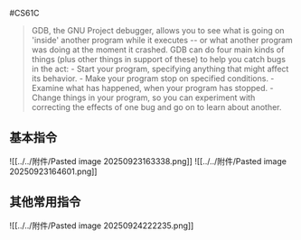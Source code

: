 #CS61C 
> GDB, the GNU Project debugger, allows you to see what is going on 'inside' another program while it executes -- or what another program was doing at the moment it crashed.
> GDB can do four main kinds of things (plus other things in support of these) to help you catch bugs in the act:
	- Start your program, specifying anything that might affect its behavior.
	- Make your program stop on specified conditions.
	- Examine what has happened, when your program has stopped.
	- Change things in your program, so you can experiment with correcting the effects of one bug and go on to learn about another.

## 基本指令
![[../../附件/Pasted image 20250923163338.png]]
![[../../附件/Pasted image 20250923164601.png]]

## 其他常用指令
![[../../附件/Pasted image 20250924222235.png]]